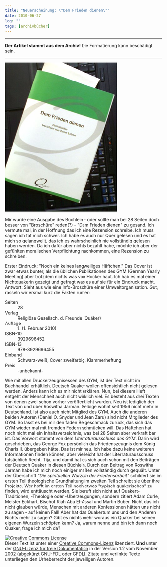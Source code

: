 ```yaml
---
title: "Neuerscheinung: \"Dem Frieden dienen\""
date: 2010-06-27
log: ""
tags: [archivbücher]
---
```

<hr><b>Der Artikel stammt aus dem Archiv!</b> Die Formatierung kann beschädigt sein.<hr>


![buchcover_gym_net.JPG](buchcover_gym_net.JPG)

Mir wurde eine Ausgabe des B&uuml;chlein - oder sollte man bei 28 Seiten doch besser von &quot;Brosch&uuml;re&quot; reden(?) - &quot;Dem Frieden dienen&quot; zu gesand. Ich vermute mal, in der Hoffnung das ich eine Rezension schreibe. Ich muss sagen ich tat mich schwer. Ich habe es auch nur Quer gelesen und es hat mich so gelangweilt, das ich es wahrscheinlich nie vollst&auml;ndig gelesen haben werden. Da ich daf&uuml;r aber nichts bezahlt habe, m&ouml;chte ich aber der gef&uuml;hlten moralischen Verpflichtung nachkommen, eine Rezension zu schreiben.
<!--break-->
Erster Eindruck: &quot;Noch ein keines langweiliges H&auml;ftchen.&quot; Das Cover ist zwar etwas bunter, als die &uuml;blichen Publikationen des GYM (German Yearly Meeting) aber trotzdem nichts was von Hocker haut. Ich hab es mal einer Nichtquakerin gezeigt und gefragt was es auf sie f&uuml;r ein Eindruck macht. Antwort: Sieht aus wie eine Info-Brosch&uuml;re einer Umweltorganisation.
Gut, rasseln wir ersmal kurz die Fakten runter:
<dl>
    <dt>Seiten</dt>
    <dd>28</dd>
    <dt>Verlag</dt>
    <dd>Religi&ouml;se Gesellsch. d. Freunde (Qu&auml;ker)</dd>
    <dt>Auflage</dt>
    <dd>1. (1. Februar 2010)</dd>
    <dt>ISBN-10</dt>
    <dd>3929696452</dd>
    <dt>ISBN-13</dt>
    <dd>978-3929696455</dd>
    <dt>Einband</dt>
    <dd>Schwarz-wei&szlig;, Cover zweifarbig, Klammerheftung</dd>
    <dt>Preis</dt>
    <dd>-unbekannt-</dd>
</dl>
Wie mit allen Druckerzeugnisessen des GYM, ist der Text nicht im Buchhandel erh&auml;ltlich. Deutsch Quaker wollen offensichtlich nicht gelesen werden. Anders kann ich es mir nicht erkl&auml;ren. Nun, bei diesem Heft entgeht der Menschheit auch nicht wirklich viel. Es besteht aus drei Texten von denen zwei schon vorher ver&ouml;ffentlicht wurden. Neu ist lediglich der Text von und &uuml;ber Roswitha Jarman. Selbige wohnt seit 1956 nicht mehr in Deutschland. Ist also auch nicht Mitglied des GYM. Auch die anderen beiden Autoren (Daniel O. Snyder und Jean Zaru) sind nicht Mitglieder des GYM. So l&auml;sst es bei mir den faden Beigeschmack zur&uuml;ck, das sich das GYM wieder mal mit fremden Federn schm&uuml;cken will.
Das H&auml;ftchen hat noch nicht mal ein Inhaltsverzeichnis, was bei 28 Seiten aber verkraft bar ist. Das Vorwort stammt von dem <i>Literraturausschuss des GYM</i>. Darin wird geschrieben, das George Fox pers&ouml;nlich das Friedenszeugnis dem K&ouml;nig Charls II. &uuml;bergeben h&auml;tte. Das ist mir neu. Ich habe dazu keine weiteren Informationen finden k&ouml;nnen, aber vielleicht hat der Literraturausschuss tats&auml;chlich Recht. Tija, und damit hat es sich auch schon mit den Beitr&auml;gen der Deutsch Quaker in diesen B&uuml;chlein.
Durch den Beitrag von Roswitha Jarman habe ich mich noch einiger ma&szlig;en vollst&auml;ndig durch gequ&auml;lt. Unter der &Uuml;berschrift <em>&quot;Die spirituellen Wurzeln der Friedensarbeit&quot;</em> schildert sie im ersten Teil theologische Grundhaltung im zweiten Teil schreibt sie &uuml;ber ihre Projekte. Wer hofft im ersten Teil noch etwas &quot;typisch quakerisches&quot; zu finden, wird entt&auml;uscht werden. Sie beruft sich nicht auf Quakert-Traditionen, -Theologie oder -&Uuml;berzeugungen, sondern zitiert Adam Curle, Meister Eckhart, Bischof Riah Abu El-Assal und Martin Buber. Nicht das ich nicht glauben w&uuml;rde, Menschen mit anderen Konfessionen h&auml;tten uns nicht zu sagen - auf keinen Fall! Aber hat das Quakertum uns und den Anderen Nichts mehr zu sagen? Gibt es nichts mehr woraus ein Quaker bei seinen eigenen Wurzeln sch&ouml;pfen kann? Ja, warum nenne und bin ich dann noch Quaker, frage ich mich da?

<a rel="license" href="http://creativecommons.org/licenses/by-sa/3.0/de/"><img alt="Creative Commons License" style="border-width: 0pt;" src="http://i.creativecommons.org/l/by-sa/3.0/de/88x31.png" /></a><br />
Dieser <span xmlns:dc="http://purl.org/dc/elements/1.1/" href="http://purl.org/dc/dcmitype/Text" rel="dc:type">Text</span> ist unter einer <a rel="license" href="http://creativecommons.org/licenses/by-sa/3.0/de/">Creative Commons-Lizenz</a> lizenziert. <b>Und</b> unter der <a href="http://de.wikipedia.org/wiki/GFDL">GNU-Lizenz f&uuml;r freie Dokumentation</a> in der Version 1.2 vom November 2002 (abgek&uuml;rzt GNU-FDL oder GFDL). Zitate und verlinkte Texte unterliegen den Urheberrecht der jeweiligen Autoren.
